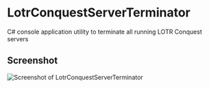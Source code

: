 # LotrConquestServerTerminator
C# console application utility to terminate all running LOTR Conquest servers

## Screenshot

![Screenshot of LotrConquestServerTerminator](https://i.imgur.com/BTOoGoc.png "LotrConquestServerTerminator")
